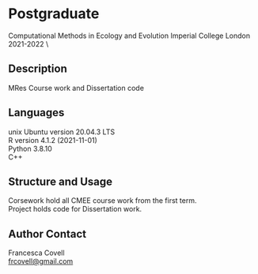 # Postgraduate
Computational Methods in Ecology and Evolution
Imperial College London\
2021-2022 \

## Description 
MRes Course work and Dissertation code

## Languages
unix Ubuntu version 20.04.3 LTS\
R version 4.1.2 (2021-11-01)\
Python 3.8.10\
C++

## Structure and Usage
Corsework hold all CMEE course work from the first term.\
Project holds code for Dissertation work.


## Author Contact
Francesca Covell\
frcovell@gmail.com
